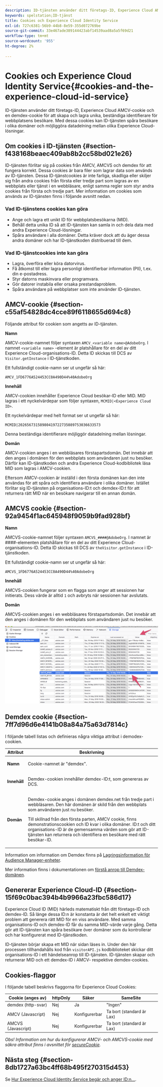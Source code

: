 ```yaml
---
description: ID-tjänsten använder ditt företags-ID, Experience Cloud AMCV-cookie och en demdex-cookie för att skapa och lagra unika, beständiga identifierare för webbplatsens besökare. Med dessa cookies kan ID-tjänsten spåra besökare i olika domäner och möjliggöra datadelning mellan olika Experience Cloud-lösningar.
keywords: spelstation;ID-tjänst
title: Cookies och Experience Cloud Identity Service
exl-id: 727c6381-56b9-44b8-8e59-355d072769be
source-git-commit: 33e467ade389144423abf14539aad8a5a5f69d21
workflow-type: tm+mt
source-wordcount: '955'
ht-degree: 2%

---
```


# Cookies och Experience Cloud Identity Service{#cookies-and-the-experience-cloud-id-service}

ID-tjänsten använder ditt företags-ID, Experience Cloud AMCV-cookie och en demdex-cookie för att skapa och lagra unika, beständiga identifierare för webbplatsens besökare. Med dessa cookies kan ID-tjänsten spåra besökare i olika domäner och möjliggöra datadelning mellan olika Experience Cloud-lösningar.

## Om cookies i ID-tjänsten {#section-f438168beaec409ab8b2cc58bd021e26}

ID-tjänsten förlitar sig på cookies från AMCV, AMCVS och demdex för att fungera korrekt. Dessa cookies är bara filer som lagrar data som används av ID-tjänsten. Dessa ID-tjänstcookies är inte farliga, skadliga eller skiljer sig från andra cookies från första eller tredje part som lagras av en webbplats eller tjänst i en webbläsare, enligt samma regler som styr andra cookies från första och tredje part. Mer information om cookies som används av ID-tjänsten finns i följande avsnitt nedan.

### Vad ID-tjänstens cookies kan göra

* Ange och lagra ett unikt ID för webbplatsbesökarna (MID).
* Behåll detta unika ID så att ID-tjänsten kan samla in och dela data med andra Experience Cloud-lösningar.
* Spåra användare i alla domäner. Detta kräver dock att du äger dessa andra domäner och har ID-tjänstkoden distribuerad till dem.

### Vad ID-tjänstcookies inte kan göra

* Lagra, överföra eller köra datorvirus.
* Få åtkomst till eller lagra personligt identifierbar information (PII), t.ex. din e-postadress.
* Styr datorns maskinvara eller programvara.
* Gör datorer instabila eller orsaka prestandaproblem.
* Spåra användare på webbplatser som inte använder ID-tjänsten.

## AMCV-cookie {#section-c55af54828dc4cce89f6118655d694c8}

Följande attribut för cookien som angetts av ID-tjänsten.

**Namn**

AMCV-cookie-namnet följer syntaxen `AMCV_<variable name>@AdobeOrg`. I namnet `<variable name>` -element är platshållare för en del av ditt Experience Cloud-organisations-ID. Detta ID skickas till DCS av `Visitor.getInstance` i ID-tjänstkoden.

Ett fullständigt cookie-namn ser ut ungefär så här:

```
AMCV_1FD6776A524453CC0A490D44%40AdobeOrg
```

**Innehåll**

AMCV-cookien innehåller Experience Cloud besökar-ID eller MID. MID lagras i ett nyckelvärdepar som följer syntaxen, `MCMID|<Experience Cloud ID>`.

Ett nyckelvärdepar med helt format ser ut ungefär så här:

```
MCMID|20265673158980419722735089753036633573
```

Denna beständiga identifierare möjliggör datadelning mellan lösningar.

**Domän**

AMCV-cookien anges i en webbläsares förstapartsdomän. Det innebär att den anges i domänen för den webbplats som användaren just nu besöker. Därför kan ID-tjänstkoden och andra Experience Cloud-kodbibliotek läsa MID som lagras i AMCV-cookien.

Eftersom AMCV-cookien är inställd i den första domänen kan den inte användas för att spåra och identifiera användare i olika domäner. Istället förlitar sig ID-tjänsten på organisations-ID:t och demdex-ID:t för att returnera rätt MID när en besökare navigerar till en annan domän.

## AMCVS cookie {#section-92a9454f1ac645948f9059b9fad928bf}

**Namn**

AMCVS-cookie-namnet följer syntaxen `AMCVS_####@AdobeOrg`. I namnet är ####-elementen platshållare för en del av ditt Experience Cloud-organisations-ID. Detta ID skickas till DCS av `theVisitor.getInstance` i ID-tjänstkoden.

Ett fullständigt cookie-namn ser ut ungefär så här:

```
AMCVS_1FD6776A524453CC0A490D44%40AdobeOrg
```

**Innehåll**

AMCVS-cookien fungerar som en flagga som anger att sessionen har initierats. Dess värde är alltid `1` och avbryts när sessionen har avslutats.

**Domän**

AMCVS-cookien anges i en webbläsares förstapartsdomän. Det innebär att den anges i domänen för den webbplats som användaren just nu besöker.

![](assets/AMCVS-cookie.png)

## Demdex cookie {#section-7ff7d96d6e4141b08a84a75a63d7814c}

I följande tabell listas och definieras några viktiga attribut i demodex-cookien.

<table id="table_18E3CAF3550E4BB6A199736AACE39202"> 
 <thead> 
  <tr> 
   <th colname="col1" class="entry"> Attribut </th> 
   <th colname="col2" class="entry"> Beskrivning </th> 
  </tr> 
 </thead>
 <tbody> 
  <tr> 
   <td colname="col1"> <p> <b>Namn</b> </p> </td> 
   <td colname="col2"> <p>Cookie-namnet är "demdex". </p> </td> 
  </tr> 
  <tr> 
   <td colname="col1"> <p> <b>Innehåll</b> </p> </td> 
   <td colname="col2"> <p>Demdex-cookien innehåller demdex-ID:t, som genereras av DCS. </p> </td> 
  </tr> 
  <tr> 
   <td colname="col1"> <p> <b>Domän</b> </p> </td> 
   <td colname="col2"> <p>Demdex-cookie anges i domänen demdex.net från tredje part i webbläsaren. Den här domänen är skild från den webbplats som användaren just nu besöker. </p> <p>Till skillnad från den första parten, AMCV cookie, finns demonstrationscookien och ID kvar i olika domäner. ID:t och ditt organisations-ID är de gemensamma värden som gör att ID-tjänsten kan returnera och identifiera en besökare med rätt besökar-ID. </p> </td> 
  </tr> 
 </tbody> 
</table>

Information om information om Demdex finns på [Lagringsinformation för Audience Manager-enheter](https://aam-iab-tcf-vendor.s3.amazonaws.com/aam_device_storage_disclosures.json).

Mer information finns i dokumentationen om [förstå anrop till Demdex-domänen](https://experienceleague.adobe.com/docs/audience-manager/user-guide/reference/demdex-calls.html?lang=en).

## Genererar Experience Cloud-ID {#section-15f69c0bac394b4b9966a23fbc586d17}

Experience Cloud ID (MID) härleds matematiskt från ditt företags-ID och demdex-ID. Så länge dessa ID:n är konstanta är det helt enkelt ett viktigt problem att generera rätt MID för en viss användare. Med samma organisations-ID och demdex-ID får du samma MID-värde varje gång. Detta gör att ID-tjänsten kan spåra besökare över domäner som du kontrollerar och har konfigurerat med ID-tjänstkoden.

ID-tjänsten börjar skapa ett MID när sidan läses in. Under den här processen tillhandahålls kod från `visitorAPI.js` kodbiblioteket skickar ditt organisations-ID i ett händelseanrop till ID-tjänsten. ID-tjänsten skapar och returnerar MID och ett demdex-ID i AMCV- respektive demdex-cookies.

## Cookies-flaggor

I följande tabell beskrivs flaggorna för Experience Cloud Cookies:

| Cookie (anges av) | httpOnly | Säker | SameSite |
|--- |--- |--- |--- |
| demdex (http-svar) | Nej | Ja | &quot;Ingen&quot; |
| AMCV (Javascript) | Nej | Konfigurerbar | Ta bort (standard är Lax) |
| AMCVS (Javascript) | Nej | Konfigurerbar | Ta bort (standard är Lax) |

*Obs! Information om hur du konfigurerar AMCV- och AMCVS-cookie med säkra attribut finns i avsnittet för [secureCookie](../library/function-vars/securecookie.md).*

## Nästa steg {#section-8db1727a63bc4ff68b495f270315d453}

Se [Hur Experience Cloud Identity Service begär och anger ID:n...](../introduction/id-request.md#concept-2caacebb1d244402816760e9b8bcef6a).
